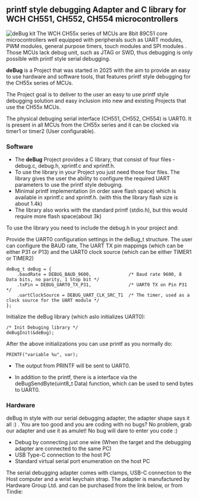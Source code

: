 ## printf style debugging Adapter and C library for WCH CH551, CH552, CH554 microcontrollers
![deBug kit](https://raw.githubusercontent.com/Irdroid/deBug/refs/heads/main/Hardware/Pictures/deBug1.jpg)
The WCH CH55x series of MCUs are 8bit 89C51 core microcontrollers well equipped with peripherals such as UART modules, PWM modules, general purpose timers, touch modules and SPI modules . Those MCUs lack debug unit, such as JTAG or SWD, thus debugging is only possible with printf style serial debugging.

**deBug** is a Project that was started in 2025 with the aim to provide an easy to use hardware and software tools, that features printf style debugging for the CH55x series of MCUs.

The Project goal is to deliver to the user an easy to use printf style debugging solution and easy inclusion into new and existing Projects that use the CH55x MCUs. 

The physical debuging serial interface (CH551, CH552, CH554) is UART0. It is present in all MCUs from the CH55x series and it can be clocked via timer1 or timer2 (User configurable).

### Software
- The **deBug** Project provides a C library, that consist of four files - debug.c, debug.h, xprintf.c and xprintf.h. 
- To use the library in your Project you just need those four files. The library gives the user the ability to configure the required UART parameters to use the printf style debuging. 
- Minimal printf implementation (in order save flash space) which is available in xprintf.c and xprintf.h. (with this the library flash size is about 1.4k)
- The library also works with the standard printf (stdio.h), but this would require more flash space(about 3k)


To use the library you need to include the debug.h in your project and:

Provide the UART0 configuration settings in the deBug_t structure. The user can configure the BAUD rate, The UART TX pin mappings (which can be either P31 or P13) and the UART0 clock source (which can be either TIMER1 or TIMER2) 
```
deBug_t deBug = {
    .baudRate = DEBUG_BAUD_9600,              /* Baud rate 9600, 8 Data bits, no parity, 1 Stop bit */
    .txPin = DEBUG_UART0_TX_P31,              /* UART0 TX on Pin P31 */
    .uartClockSource = DEBUG_UART_CLK_SRC_T1  /* The timer, used as a clock source for the UART module */
};
```

Initialize the deBug library (which aslo initializes UART0):
```
/* Init Debuging library */
deBugInit(&deBug);
```

After the above initializations you can use printf as you normally do:
```
PRINTF("variable %u", var);
```

- The output from PRINTF will be sent to UART0.

- In addition to the printf, there is a interface via the deBugSendByte(uint8_t Data) function, which can be used to send bytes to UART0.

### Hardware

deBug in style with our serial debugging adapter, the adapter shape says it all :) . You are too good and you are coding with no bugs? No problem, grab our adapter and use it as amulet! No bug will dare to enter you code :) 

- Debug by connecting just one wire (When the target and the debugging adapter are connected to the same PC)
- USB Type-C connection to the host PC
- Standard virtual serial port enumeration on the host PC

The serial debugging adapter comes with clamps, USB-C connection to the Host computer and a wrist keychain strap. The adapter is manufactured by Hardware Group Ltd. and can be purchased from the link below, or from Tindie:


